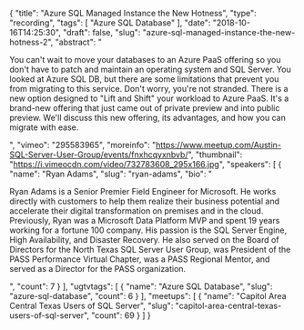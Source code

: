 {
  "title": "Azure SQL Managed Instance the New Hotness",
  "type": "recording",
  "tags": [
    "Azure SQL Database"
  ],
  "date": "2018-10-16T14:25:30",
  "draft": false,
  "slug": "azure-sql-managed-instance-the-new-hotness-2",
  "abstract": "<p>You can't wait to move your databases to an Azure PaaS offering so you don't have to patch and maintain an operating system and SQL Server. You looked at Azure SQL DB, but there are some limitations that prevent you from migrating to this service. Don't worry, you're not stranded. There is a new option designed to \"Lift and Shift\" your workload to Azure PaaS. It's a brand-new offering that just came out of private preview and into public preview. We'll discuss this new offering, its advantages, and how you can migrate with ease.</p>",
  "vimeo": "295583965",
  "moreinfo": "https://www.meetup.com/Austin-SQL-Server-User-Group/events/fnxhcqyxnbvb/",
  "thumbnail": "https://i.vimeocdn.com/video/732783608_295x166.jpg",
  "speakers": [
    {
      "name": "Ryan Adams",
      "slug": "ryan-adams",
      "bio": "<p>Ryan Adams is a Senior Premier Field Engineer for Microsoft.  He works directly with customers to help them realize their business potential and accelerate their digital transformation on premises and in the cloud. Previously, Ryan was a Microsoft Data Platform MVP and spent 19 years working for a fortune 100 company.  His passion is the SQL Server Engine, High Availability, and Disaster Recovery. He also served on the Board of Directors for the North Texas SQL Server User Group, was President of the PASS Performance Virtual Chapter, was a PASS Regional Mentor, and served as a Director for the PASS organization.</p>",
      "count": 7
    }
  ],
  "ugtvtags": [
    {
      "name": "Azure SQL Database",
      "slug": "azure-sql-database",
      "count": 6
    }
  ],
  "meetups": [
    {
      "name": "Capitol Area Central Texas Users of SQL Server",
      "slug": "capitol-area-central-texas-users-of-sql-server",
      "count": 69
    }
  ]
}